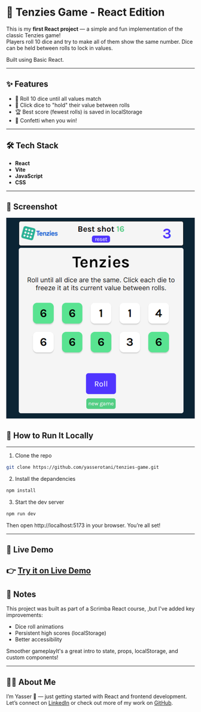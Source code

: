 # 🎲 Tenzies Game - React Edition

This is my **first React project** — a simple and fun implementation of the classic Tenzies game!  
Players roll 10 dice and try to make all of them show the same number. Dice can be held between rolls to lock in values.

Built using Basic React.

---

## ✨ Features

- 🎲 Roll 10 dice until all values match
- 📌 Click dice to "hold" their value between rolls
- 🏆 Best score (fewest rolls) is saved in localStorage
- 🎉 Confetti when you win!

---

## 🛠️ Tech Stack

- **React**
- **Vite**
- **JavaScript**
- **CSS**

---

## 📸 Screenshot

![Game Screenshot](./img/screenshot.png)

## 🚀 How to Run It Locally

---

1. Clone the repo

```bash
git clone https://github.com/yasserotani/tenzies-game.git
```

2. Install the depandencies

```bash
npm install
```

3. Start the dev server

```bash
npm run dev
```

Then open http://localhost:5173 in your browser. You’re all set!

---

## 🔗 Live Demo

## 👉 [Try it on Live Demo](https://yasserotani.github.io/tenzies-game/)

## 📌 Notes

This project was built as part of a Scrimba React course,
,but I've added key improvements:

- Dice roll animations
- Persistent high scores (localStorage)
- Better accessibility

Smoother gameplayIt's a great intro to state, props, localStorage, and custom components!

---

## 🙋‍♂️ About Me

I’m Yasser 👋 — just getting started with React and frontend development.  
Let’s connect on [LinkedIn](https://www.linkedin.com/in/yasser-otane-8b68492a7/) or check out more of my work on [GitHub](https://github.com/yasserotani).
